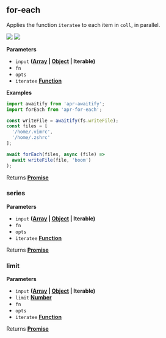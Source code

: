 <!-- Generated by documentation.js. Update this documentation by updating the source code. -->

## for-each

<a id="for-each"></a> Applies the function `iteratee` to each item in `coll`, in
parallel.

[![](https://img.shields.io/npm/v/apr-for-each.svg?style=flat-square)](https://www.npmjs.com/package/apr-for-each)
[![](https://img.shields.io/npm/l/apr-for-each.svg?style=flat-square)](https://www.npmjs.com/package/apr-for-each)

**Parameters**

* `input`
  **([Array](https://developer.mozilla.org/en-US/docs/Web/JavaScript/Reference/Global_Objects/Array)
  \|
  [Object](https://developer.mozilla.org/en-US/docs/Web/JavaScript/Reference/Global_Objects/Object)
  | Iterable)**
* `fn`
* `opts`
* `iteratee`
  **[Function](https://developer.mozilla.org/en-US/docs/Web/JavaScript/Reference/Statements/function)**

**Examples**

```javascript
import awaitify from 'apr-awaitify';
import forEach from 'apr-for-each';

const writeFile = awaitify(fs.writeFile);
const files = [
  '/home/.vimrc',
  '/home/.zshrc'
];

await forEach(files, async (file) =>
  await writeFile(file, 'boom')
);
```

Returns
**[Promise](https://developer.mozilla.org/en-US/docs/Web/JavaScript/Reference/Global_Objects/Promise)**

### series

**Parameters**

* `input`
  **([Array](https://developer.mozilla.org/en-US/docs/Web/JavaScript/Reference/Global_Objects/Array)
  \|
  [Object](https://developer.mozilla.org/en-US/docs/Web/JavaScript/Reference/Global_Objects/Object)
  | Iterable)**
* `fn`
* `opts`
* `iteratee`
  **[Function](https://developer.mozilla.org/en-US/docs/Web/JavaScript/Reference/Statements/function)**

Returns
**[Promise](https://developer.mozilla.org/en-US/docs/Web/JavaScript/Reference/Global_Objects/Promise)**

### limit

**Parameters**

* `input`
  **([Array](https://developer.mozilla.org/en-US/docs/Web/JavaScript/Reference/Global_Objects/Array)
  \|
  [Object](https://developer.mozilla.org/en-US/docs/Web/JavaScript/Reference/Global_Objects/Object)
  | Iterable)**
* `limit`
  **[Number](https://developer.mozilla.org/en-US/docs/Web/JavaScript/Reference/Global_Objects/Number)**
* `fn`
* `opts`
* `iteratee`
  **[Function](https://developer.mozilla.org/en-US/docs/Web/JavaScript/Reference/Statements/function)**

Returns
**[Promise](https://developer.mozilla.org/en-US/docs/Web/JavaScript/Reference/Global_Objects/Promise)**
